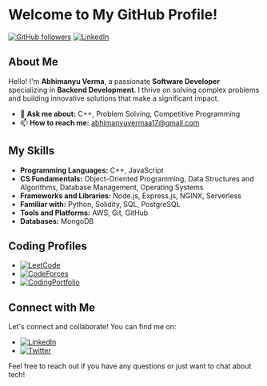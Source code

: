 # Welcome to My GitHub Profile!

[![GitHub followers](https://img.shields.io/github/followers/abhimanyu0x?label=Follow&style=social)](https://github.com/abhimanyu0x)
[![LinkedIn](https://img.shields.io/badge/LinkedIn-Connect-blue)](https://www.linkedin.com/in/abhimanyuvermaa/)

## About Me

Hello! I'm **Abhimanyu Verma**, a passionate **Software Developer** specializing in **Backend Development**. I thrive on solving complex problems and building innovative solutions that make a significant impact.

- 💬 **Ask me about:** C++, Problem Solving, Competitive Programming
- 📫 **How to reach me:** abhimanyuvermaa17@gmail.com

## My Skills

- **Programming Languages:** C++, JavaScript
- **CS Fundamentals:** Object-Oriented Programming, Data Structures and Algorithms, Database Management, Operating Systems
- **Frameworks and Libraries:** Node.js, Express.js, NGINX, Serverless
- **Familiar with:** Python, Solidity, SQL, PostgreSQL
- **Tools and Platforms:** AWS, Git, GitHub
- **Databases:** MongoDB
  
## Coding Profiles

- [![LeetCode](https://img.shields.io/badge/-LeetCode-orange)](https://leetcode.com/ashu0x)
- [![CodeForces](https://img.shields.io/badge/-CodeForces-blue)](https://codeforces.com/profile/abhimanyuvermas)
- [![CodingPortfolio](https://img.shields.io/badge/-CodingPortfolio-green)](https://codolio.com/profile/ashu0x)

## Connect with Me

Let's connect and collaborate! You can find me on:

- [![LinkedIn](https://img.shields.io/badge/LinkedIn-Connect-blue)](https://www.linkedin.com/in/abhimanyuvermaa/)
- [![Twitter](https://img.shields.io/twitter/follow/abhimanyu0x?style=social)](https://x.com/abhimanyu0x)

Feel free to reach out if you have any questions or just want to chat about tech!
